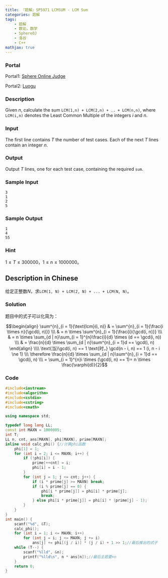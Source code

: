```yaml
---
title: 『题解』SP5971 LCMSUM - LCM Sum
categories: 题解
tags:
    - 题解
    - 数论，数学
    - SphereOJ
    - 洛谷
    - C++
mathjax: true
---
```


### Portal

Portal1: [Sphere Online Judge](https://www.spoj.com/problems/LCMSUM)

Portal2: [Luogu](https://www.luogu.com.cn/problem/SP5971)

### Description

Given $n$, calculate the sum `LCM(1,n) + LCM(2,n) + .. + LCM(n,n)`, where `LCM(i,n)` denotes the Least Common Multiple of the integers $i$ and $n$.

### Input

The first line contains $T$ the number of test cases. Each of the next $T$ lines contain an integer $n$.

### Output

Output $T$ lines, one for each test case, containing the required `sum`.

### Sample Input

```
3
1
2
5
```

### Sample Output

```
1
4
55
```

### Hint

$1 \le T \le 300000$，$1 \le n \le 1000000$。

## Description in Chinese

给定正整数$N$，求`LCM(1, N) + LCM(2, N) + ... + LCM(N, N)`。

### Solution

题目中的式子可以化简为：

$$\begin{align} \sum^{n}_{i = 1}{\text{lcm}(i, n)} & = \sum^{n}_{i = 1}{\frac{i \times n}{\gcd(i, n)}} \\\ & = n \times \sum^{n}_{i = 1}{\frac{i}{\gcd(i, n)}} \\\ & = n \times \sum_{d | n}\sum_{i = 1}^{n}\frac{i}{d} \times (d == \gcd(i, n)) \\\ & = \frac{n}{d} \times \sum_{d | n}\sum^{n}_{i = 1}d == \gcd(i, n) \end{align} \\\\ \text{当}\gcd(i, n) == 1 \text{时，} \gcd(n - i, n) == 1 (i, n - i \ne 1) \\\ \therefore \frac{n}{d} \times \sum_{d | n}\sum^{n}_{i = 1}d == \gcd(i, n) \\\ = \sum_{i = 1}^{n}i \times (\gcd(i, n) == 1)= n \times \frac{\varphi(d)}{2}$$

### Code

```cpp
#include<iostream>
#include<algorithm>
#include<cstdio>
#include<cstring>
#include<cmath>

using namespace std;

typedef long long LL;
const int MAXN = 1000005;
int T;
LL n, cnt, ans[MAXN], phi[MAXN], prime[MAXN];
inline void calc_phi() {//计算phi函数
    phi[1] = 1;
    for (int i = 2; i <= MAXN; i++) {
        if (!phi[i]) {
            prime[++cnt] = i;
            phi[i] = i - 1;
        }
        for (int j = 1; j <= cnt; j++) {
            if (i * prime[j] >= MAXN) break;
            if (i % prime[j] == 0) {
                phi[i * prime[j]] = phi[i] * prime[j];
                break;
            } else phi[i * prime[j]] = phi[i] * (prime[j] - 1);
        }
    }
}
int main() {
    scanf("%d", &T);
    calc_phi();
    for (int i = 1; i <= MAXN; i++)
        for (int j = i; j <= MAXN; j += i)
            ans[j] += phi[(j / i)] * (j / i) + 1 >> 1;//最后推出的式子
    while (T--) {
        scanf("%lld", &n);
        printf("%lld\n", n * ans[n]);//最后主题要×n
    }
    return 0;
}
```